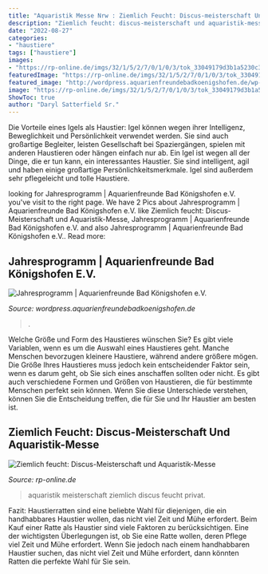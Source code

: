 ```yaml
---
title: "Aquaristik Messe Nrw : Ziemlich Feucht: Discus-meisterschaft Und Aquaristik-messe"
description: "Ziemlich feucht: discus-meisterschaft und aquaristik-messe"
date: "2022-08-27"
categories:
- "haustiere"
tags: ["haustiere"]
images:
- "https://rp-online.de/imgs/32/1/5/2/7/0/1/0/3/tok_33049179d3b1a5230c33ee56512551aa/w940_h528_x470_y264_269c7e8915f1429e.jpg"
featuredImage: "https://rp-online.de/imgs/32/1/5/2/7/0/1/0/3/tok_33049179d3b1a5230c33ee56512551aa/w940_h528_x470_y264_269c7e8915f1429e.jpg"
featured_image: "http://wordpress.aquarienfreundebadkoenigshofen.de/wp-content/uploads/2019/05/guppyausstellung_2019.jpg"
image: "https://rp-online.de/imgs/32/1/5/2/7/0/1/0/3/tok_33049179d3b1a5230c33ee56512551aa/w940_h528_x470_y264_269c7e8915f1429e.jpg"
ShowToc: true
author: "Daryl Satterfield Sr."
---
```



Die Vorteile eines Igels als Haustier: Igel können wegen ihrer Intelligenz, Beweglichkeit und Persönlichkeit verwendet werden. Sie sind auch großartige Begleiter, leisten Gesellschaft bei Spaziergängen, spielen mit anderen Haustieren oder hängen einfach nur ab.
Ein Igel ist wegen all der Dinge, die er tun kann, ein interessantes Haustier. Sie sind intelligent, agil und haben einige großartige Persönlichkeitsmerkmale. Igel sind außerdem sehr pflegeleicht und tolle Haustiere.

	

		
looking for Jahresprogramm | Aquarienfreunde Bad Königshofen e.V. you've visit to the right page. We have 2 Pics about Jahresprogramm | Aquarienfreunde Bad Königshofen e.V. like Ziemlich feucht: Discus-Meisterschaft und Aquaristik-Messe, Jahresprogramm | Aquarienfreunde Bad Königshofen e.V. and also Jahresprogramm | Aquarienfreunde Bad Königshofen e.V.. Read more:
		
    
## Jahresprogramm | Aquarienfreunde Bad Königshofen E.V.

<img loading=lazy src="http://wordpress.aquarienfreundebadkoenigshofen.de/wp-content/uploads/2019/05/guppyausstellung_2019.jpg" onerror="this.onerror=null;this.src='https://tse2.mm.bing.net/th?id=OIP.U0Ne1cLSF9VJbbarwEb1hQHaLK&amp;pid=15.1';" alt="Jahresprogramm | Aquarienfreunde Bad Königshofen e.V.">

_Source: wordpress.aquarienfreundebadkoenigshofen.de_

>. 

	

Welche Größe und Form des Haustieres wünschen Sie?
Es gibt viele Variablen, wenn es um die Auswahl eines Haustieres geht. Manche Menschen bevorzugen kleinere Haustiere, während andere größere mögen. Die Größe Ihres Haustieres muss jedoch kein entscheidender Faktor sein, wenn es darum geht, ob Sie sich eines anschaffen sollten oder nicht. Es gibt auch verschiedene Formen und Größen von Haustieren, die für bestimmte Menschen perfekt sein können. Wenn Sie diese Unterschiede verstehen, können Sie die Entscheidung treffen, die für Sie und Ihr Haustier am besten ist.

    
## Ziemlich Feucht: Discus-Meisterschaft Und Aquaristik-Messe

<img loading=lazy src="https://rp-online.de/imgs/32/1/5/2/7/0/1/0/3/tok_33049179d3b1a5230c33ee56512551aa/w940_h528_x470_y264_269c7e8915f1429e.jpg" onerror="this.onerror=null;this.src='https://tse1.mm.bing.net/th?id=OIP.ue_HWd0hqQPbuwW5pwLZbwHaEK&amp;pid=15.1';" alt="Ziemlich feucht: Discus-Meisterschaft und Aquaristik-Messe">

_Source: rp-online.de_

>aquaristik meisterschaft ziemlich discus feucht privat. 

	

Fazit: Haustierratten sind eine beliebte Wahl für diejenigen, die ein handhabbares Haustier wollen, das nicht viel Zeit und Mühe erfordert.
Beim Kauf einer Ratte als Haustier sind viele Faktoren zu berücksichtigen. Eine der wichtigsten Überlegungen ist, ob Sie eine Ratte wollen, deren Pflege viel Zeit und Mühe erfordert. Wenn Sie jedoch nach einem handhabbaren Haustier suchen, das nicht viel Zeit und Mühe erfordert, dann könnten Ratten die perfekte Wahl für Sie sein.

